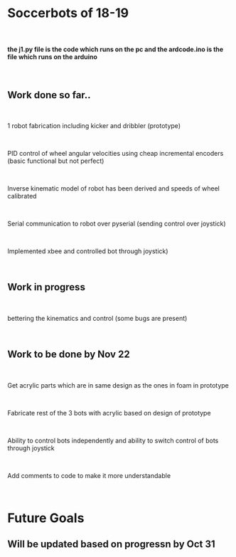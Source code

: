 <h1> Soccerbots of 18-19 </h1>
<br>
<h4> the j1.py file is the code which runs on the pc and the ardcode.ino is the file which runs on the arduino </h4>
<br>
<h2> Work done so far..</h2>
<br>
<p> 1 robot fabrication including kicker and dribbler (prototype) </p>
<br>
<p> PID control of wheel angular velocities using cheap incremental encoders (basic functional but not perfect)</p>
<br>
<p> Inverse kinematic model of robot has been derived and speeds of wheel calibrated </p>
<br>
<p> Serial communication to robot over pyserial (sending control over joystick) </p>
<br>
<p>Implemented xbee and controlled bot through joystick)</p>
<br>

<h2> Work in progress </h2>
<br>
<p>bettering the kinematics and control (some bugs are present)</p>
<br>

<h2> Work to be done by Nov 22</h2>
<br>
<p> Get acrylic parts which are in same design as the ones in foam in prototype </p>
<br>
<p> Fabricate rest of the 3 bots with acrylic based on design of prototype </p>
<br>
<p> Ability to control bots independently and ability to switch control of bots through joystick </p>
<br>
<p> Add comments to code to make it more understandable </p>
<br>

<h1> Future Goals </h1>
<h2> Will be updated based on progressn by Oct 31 </h1>

